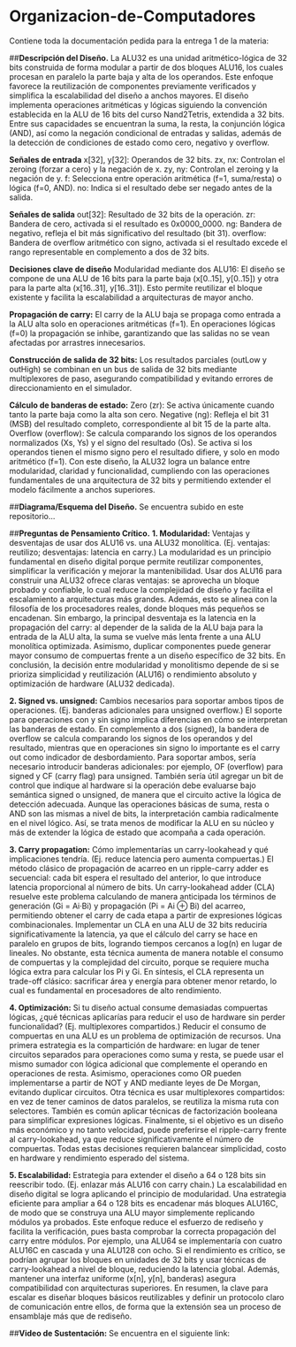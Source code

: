 # Organizacion-de-Computadores
Contiene toda la documentación pedida para la entrega 1 de la materia:

##**Descripción del Diseño.**
La ALU32 es una unidad aritmético-lógica de 32 bits construida de forma modular a partir de dos bloques ALU16, los cuales procesan en paralelo la parte baja y alta de los operandos. Este enfoque favorece la reutilización de componentes previamente verificados y simplifica la escalabilidad del diseño a anchos mayores. El diseño implementa operaciones aritméticas y lógicas siguiendo la convención establecida en la ALU de 16 bits del curso Nand2Tetris, extendida a 32 bits. Entre sus capacidades se encuentran la suma, la resta, la conjunción lógica (AND), así como la negación condicional de entradas y salidas, además de la detección de condiciones de estado como cero, negativo y overflow.

**Señales de entrada**
x[32], y[32]: Operandos de 32 bits.
zx, nx: Controlan el zeroing (forzar a cero) y la negación de x.
zy, ny: Controlan el zeroing y la negación de y.
f: Selecciona entre operación aritmética (f=1, suma/resta) o lógica (f=0, AND).
no: Indica si el resultado debe ser negado antes de la salida.


**Señales de salida**
out[32]: Resultado de 32 bits de la operación.
zr: Bandera de cero, activada si el resultado es 0x0000_0000.
ng: Bandera de negativo, refleja el bit más significativo del resultado (bit 31).
overflow: Bandera de overflow aritmético con signo, activada si el resultado excede el rango representable en complemento a dos de 32 bits.


**Decisiones clave de diseño**
Modularidad mediante dos ALU16:
 El diseño se compone de una ALU de 16 bits para la parte baja (x[0..15], y[0..15]) y otra para la parte alta (x[16..31], y[16..31]). Esto permite reutilizar el bloque existente y facilita la escalabilidad a arquitecturas de mayor ancho.


**Propagación de carry:**
 El carry de la ALU baja se propaga como entrada a la ALU alta solo en operaciones aritméticas (f=1). En operaciones lógicas (f=0) la propagación se inhibe, garantizando que las salidas no se vean afectadas por arrastres innecesarios.


**Construcción de salida de 32 bits:**
 Los resultados parciales (outLow y outHigh) se combinan en un bus de salida de 32 bits mediante multiplexores de paso, asegurando compatibilidad y evitando errores de direccionamiento en el simulador.


**Cálculo de banderas de estado:**
Zero (zr): Se activa únicamente cuando tanto la parte baja como la alta son cero.
Negative (ng): Refleja el bit 31 (MSB) del resultado completo, correspondiente al bit 15 de la parte alta.
Overflow (overflow): Se calcula comparando los signos de los operandos normalizados (Xs, Ys) y el signo del resultado (Os). Se activa si los operandos tienen el mismo signo pero el resultado difiere, y solo en modo aritmético (f=1).
Con este diseño, la ALU32 logra un balance entre modularidad, claridad y funcionalidad, cumpliendo con las operaciones fundamentales de una arquitectura de 32 bits y permitiendo extender el modelo fácilmente a anchos superiores.


##**Diagrama/Esquema del Diseño.**
Se encuentra subido en este repositorio...

##**Preguntas de Pensamiento Crítico.**
**1. Modularidad:** Ventajas y desventajas de usar dos ALU16 vs. una ALU32 monolítica. (Ej. ventajas: reutilizo; desventajas: latencia en carry.)
La modularidad es un principio fundamental en diseño digital porque permite reutilizar componentes, simplificar la verificación y mejorar la mantenibilidad. Usar dos ALU16 para construir una ALU32 ofrece claras ventajas: se aprovecha un bloque probado y confiable, lo cual reduce la complejidad de diseño y facilita el escalamiento a arquitecturas más grandes. Además, esto se alinea con la filosofía de los procesadores reales, donde bloques más pequeños se encadenan. Sin embargo, la principal desventaja es la latencia en la propagación del carry: al depender de la salida de la ALU baja para la entrada de la ALU alta, la suma se vuelve más lenta frente a una ALU monolítica optimizada. Asimismo, duplicar componentes puede generar mayor consumo de compuertas frente a un diseño específico de 32 bits. En conclusión, la decisión entre modularidad y monolitismo depende de si se prioriza simplicidad y reutilización (ALU16) o rendimiento absoluto y optimización de hardware (ALU32 dedicada).

**2. Signed vs. unsigned:** Cambios necesarios para soportar ambos tipos de operaciones. (Ej. banderas adicionales para unsigned overflow.)
El soporte para operaciones con y sin signo implica diferencias en cómo se interpretan las banderas de estado. En complemento a dos (signed), la bandera de overflow se calcula comparando los signos de los operandos y del resultado, mientras que en operaciones sin signo lo importante es el carry out como indicador de desbordamiento. Para soportar ambos, sería necesario introducir banderas adicionales: por ejemplo, OF (overflow) para signed y CF (carry flag) para unsigned. También sería útil agregar un bit de control que indique al hardware si la operación debe evaluarse bajo semántica signed o unsigned, de manera que el circuito active la lógica de detección adecuada. Aunque las operaciones básicas de suma, resta o AND son las mismas a nivel de bits, la interpretación cambia radicalmente en el nivel lógico. Así, se trata menos de modificar la ALU en su núcleo y más de extender la lógica de estado que acompaña a cada operación.

**3. Carry propagation:** Cómo implementarías un carry-lookahead y qué implicaciones tendría. (Ej. reduce latencia pero aumenta compuertas.)
El método clásico de propagación de acarreo en un ripple-carry adder es secuencial: cada bit espera el resultado del anterior, lo que introduce latencia proporcional al número de bits. Un carry-lookahead adder (CLA) resuelve este problema calculando de manera anticipada los términos de generación (Gi = Ai·Bi) y propagación (Pi = Ai ⊕ Bi) del acarreo, permitiendo obtener el carry de cada etapa a partir de expresiones lógicas combinacionales. Implementar un CLA en una ALU de 32 bits reduciría significativamente la latencia, ya que el cálculo del carry se hace en paralelo en grupos de bits, logrando tiempos cercanos a log(n) en lugar de lineales. No obstante, esta técnica aumenta de manera notable el consumo de compuertas y la complejidad del circuito, porque se requiere mucha lógica extra para calcular los Pi y Gi. En síntesis, el CLA representa un trade-off clásico: sacrificar área y energía para obtener menor retardo, lo cual es fundamental en procesadores de alto rendimiento.

**4. Optimización:** Si tu diseño actual consume demasiadas compuertas lógicas, ¿qué técnicas aplicarías para reducir el uso de hardware sin perder funcionalidad? (Ej. multiplexores compartidos.)
Reducir el consumo de compuertas en una ALU es un problema de optimización de recursos. Una primera estrategia es la compartición de hardware: en lugar de tener circuitos separados para operaciones como suma y resta, se puede usar el mismo sumador con lógica adicional que complemente el operando en operaciones de resta. Asimismo, operaciones como OR pueden implementarse a partir de NOT y AND mediante leyes de De Morgan, evitando duplicar circuitos. Otra técnica es usar multiplexores compartidos: en vez de tener caminos de datos paralelos, se reutiliza la misma ruta con selectores. También es común aplicar técnicas de factorización booleana para simplificar expresiones lógicas. Finalmente, si el objetivo es un diseño más económico y no tanto velocidad, puede preferirse el ripple-carry frente al carry-lookahead, ya que reduce significativamente el número de compuertas. Todas estas decisiones requieren balancear simplicidad, costo en hardware y rendimiento esperado del sistema.

**5. Escalabilidad:** Estrategia para extender el diseño a 64 o 128 bits sin reescribir todo. (Ej. enlazar más ALU16 con carry chain.)
La escalabilidad en diseño digital se logra aplicando el principio de modularidad. Una estrategia eficiente para ampliar a 64 o 128 bits es encadenar más bloques ALU16C, de modo que se construya una ALU mayor simplemente replicando módulos ya probados. Este enfoque reduce el esfuerzo de rediseño y facilita la verificación, pues basta comprobar la correcta propagación del carry entre módulos. Por ejemplo, una ALU64 se implementaría con cuatro ALU16C en cascada y una ALU128 con ocho. Si el rendimiento es crítico, se podrían agrupar los bloques en unidades de 32 bits y usar técnicas de carry-lookahead a nivel de bloque, reduciendo la latencia global. Además, mantener una interfaz uniforme (x[n], y[n], banderas) asegura compatibilidad con arquitecturas superiores. En resumen, la clave para escalar es diseñar bloques básicos reutilizables y definir un protocolo claro de comunicación entre ellos, de forma que la extensión sea un proceso de ensamblaje más que de rediseño.

##**Video de Sustentación:**
Se encuentra en el siguiente link: 


